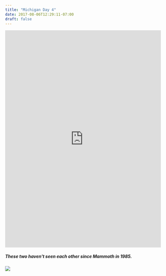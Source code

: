 ```yaml
---
title: "Michigan Day 4"
date: 2017-08-06T12:29:11-07:00
draft: false
---
```


<iframe width="100%" height="700" scrolling="no" frameborder="no" allow="autoplay" src="https://w.soundcloud.com/player/?url=https%3A//api.soundcloud.com/tracks/337681444%3Fsecret_token%3Ds-jl438&color=%2322f5f5&auto_play=false&hide_related=false&show_comments=true&show_user=true&show_reposts=false&show_teaser=true&visual=true"></iframe>

##### These two haven't seen each other since Mammoth in 1985.

<img src="/images/friends-1.jpg">
